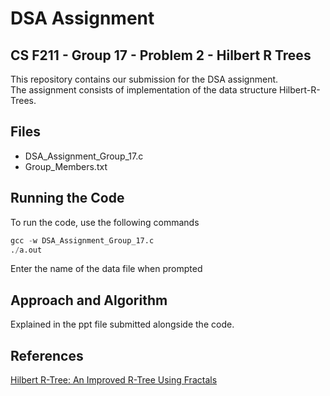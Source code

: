 # DSA Assignment
## CS F211 - Group 17 - Problem 2 - Hilbert R Trees
This repository contains our submission for the DSA assignment. <br /> The assignment consists of implementation of the data structure Hilbert-R-Trees.

## Files
- DSA_Assignment_Group_17.c
- Group_Members.txt

## Running the Code
To run the code, use the following commands
```python
gcc -w DSA_Assignment_Group_17.c
./a.out
```

Enter the name of the data file when prompted

## Approach and Algorithm
Explained in the ppt file submitted alongside the code.

## References
[Hilbert R-Tree: An Improved R-Tree Using Fractals](https://www.cs.cmu.edu/~christos/PUBLICATIONS.OLDER/vldb94.pdf)
